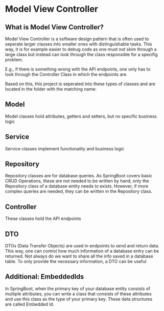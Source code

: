 # Model View Controller

## What is Model View Controller?

Model View Controller is a software design pattern that is often used to seperate larger classes into smaller ones with distinguishable tasks. This way, it is for example easier to debug code as one must not skim through a large class but instead can look through the class responsible for a specifig problem.

E.g., if there is something wrong with the API endpoints, one only has to look through the Controller Class in which the endpoints are.

Based on this, this project is seperated into these types of classes and are located in the folder with the matching name:


## Model

Model classes hold attributes, getters and setters, but no specific business logic


## Service

Service classes implement functionality and business logic


## Repository

Repository classes are for database queries. As SpringBoot covers basic CRUD Operations, these are not needed to be written by hand, only the Repository class of a database entity needs to exists. However, if more complex queries are needed, they can be written in the Repository class.


## Controller

These classes hold the API endpoints 


## DTO

DTOs (Data Transfer Objects) are used in endpoints to send and return data. This way, one can control how much information of a database entry can be returned. Not always do we want to share all the info saved in a database table. To only provide the necessary information, a DTO can be useful

## Additional: EmbeddedIds

In SpringBoot, when the primary key of your database entity consists of multiple attributes, you can write a class that consists of these attributes and use this class as the type of your primary key. These data structures are called Embedded Id.
